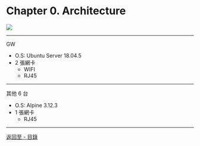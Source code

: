 # Chapter 0. Architecture

![](https://i.imgur.com/Lsn1acO.png)

---

GW
- O.S: Ubuntu Server 18.04.5
- 2 張網卡
    - WIFI
    - RJ45

---
其他 6 台
- O.S: Alpine 3.12.3
- 1 張網卡
    - RJ45

---

[返回至 - 目錄](https://github.com/xuan103/Alpine_2021)
